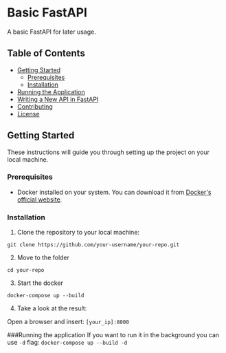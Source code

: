 # Basic FastAPI

A basic FastAPI for later usage.

## Table of Contents

- [Getting Started](#getting-started)
  - [Prerequisites](#prerequisites)
  - [Installation](#installation)
- [Running the Application](#running-the-application)
- [Writing a New API in FastAPI](#writing-a-new-api-in-fastapi)
- [Contributing](#contributing)
- [License](#license)

## Getting Started

These instructions will guide you through setting up the project on your local machine.

### Prerequisites

- Docker installed on your system. You can download it from [Docker's official website](https://www.docker.com/).

### Installation

1. Clone the repository to your local machine:

```git clone https://github.com/your-username/your-repo.git```

2. Move to the folder

```cd your-repo```

3. Start the docker

```docker-compose up --build```

4. Take a look at the result:

Open a browser and insert:
```[your_ip]:8000```

###Running the application
If you want to run it in the background you can use ```-d``` flag:
```docker-compose up --build -d```
